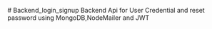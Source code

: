 
﻿# Backend_login_signup
 Backend Api for User Credential and reset password using MongoDB,NodeMailer and JWT

